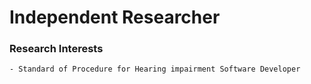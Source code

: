 # Independent Researcher


### Research Interests
    
    - Standard of Procedure for Hearing impairment Software Developer

